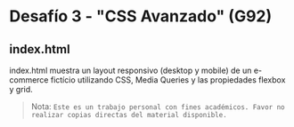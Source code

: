 # Desafío 3 - "CSS Avanzado" (G92)

## index.html
index.html muestra un layout responsivo (desktop y mobile) de un e-commerce fictício utilizando CSS, Media Queries y las propiedades flexbox y grid.

> Nota: `Este es un trabajo personal con fines académicos. Favor no realizar copias directas del material disponible.`
